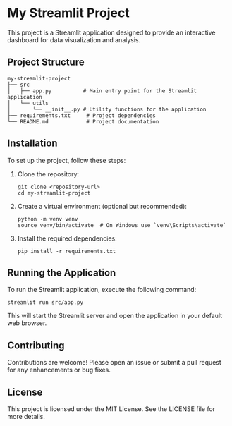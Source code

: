 # My Streamlit Project

This project is a Streamlit application designed to provide an interactive dashboard for data visualization and analysis.

## Project Structure

```
my-streamlit-project
├── src
│   ├── app.py          # Main entry point for the Streamlit application
│   └── utils
│       └── __init__.py # Utility functions for the application
├── requirements.txt     # Project dependencies
└── README.md            # Project documentation
```

## Installation

To set up the project, follow these steps:

1. Clone the repository:
   ```
   git clone <repository-url>
   cd my-streamlit-project
   ```

2. Create a virtual environment (optional but recommended):
   ```
   python -m venv venv
   source venv/bin/activate  # On Windows use `venv\Scripts\activate`
   ```

3. Install the required dependencies:
   ```
   pip install -r requirements.txt
   ```

## Running the Application

To run the Streamlit application, execute the following command:

```
streamlit run src/app.py
```

This will start the Streamlit server and open the application in your default web browser.

## Contributing

Contributions are welcome! Please open an issue or submit a pull request for any enhancements or bug fixes.

## License

This project is licensed under the MIT License. See the LICENSE file for more details.